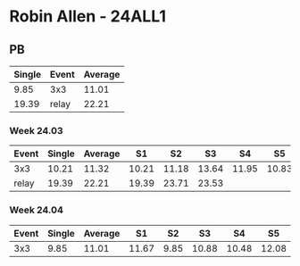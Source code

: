 # Robin Allen - 24ALL1

## PB
|Single|Event|Average|
|----|----|----|
|9.85|3x3|11.01|
|19.39|relay|22.21|
### Week 24.03
|Event|Single|Average|S1|S2|S3|S4|S5|
|-----|-------|------|--|--|--|--|--|
|3x3|10.21|11.32|10.21|11.18|13.64|11.95|10.83|
|relay|19.39|22.21|19.39|23.71|23.53| | |
### Week 24.04
|Event|Single|Average|S1|S2|S3|S4|S5|
|-----|-------|------|--|--|--|--|--|
|3x3|9.85|11.01|11.67|9.85|10.88|10.48|12.08|
